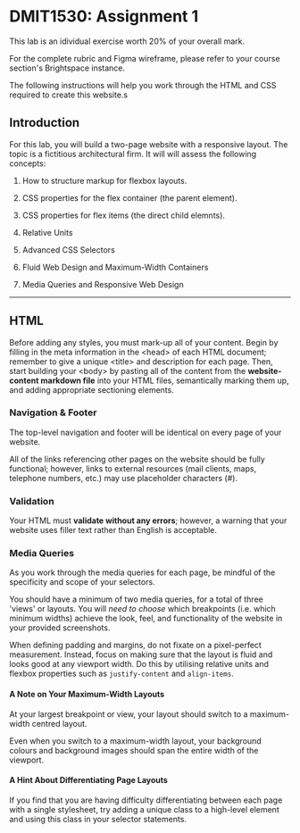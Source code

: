 # DMIT1530: Assignment 1

This lab is an idividual exercise worth 20% of your overall mark. 

For the complete rubric and Figma wireframe, please refer to your course section's Brightspace instance. 

The following instructions will help you work through the HTML and CSS required to create this website.s

## Introduction

For this lab, you will build a two-page website with a responsive layout. The topic is a fictitious architectural firm. It will will assess the following concepts:

1. How to structure markup for flexbox layouts. 

2. CSS properties for the flex container (the parent element).

3. CSS properties for flex items (the direct child elemnts).

4. Relative Units

5. Advanced CSS Selectors

6. Fluid Web Design and Maximum-Width Containers

7. Media Queries and Responsive Web Design

---

## HTML

Before adding any styles, you must mark-up all of your content. Begin by filling in the meta information in the &lt;head&gt; of each HTML document; remember to give a unique &lt;title&gt; and description for each page. Then, start building your &lt;body&gt; by pasting all of the content from the **website-content markdown file** into your HTML files, semantically marking them up, and adding appropriate sectioning elements.


### Navigation & Footer

The top-level navigation and footer will be identical on every page of your website. 

All of the links referencing other pages on the website should be fully functional; however, links to external resources (mail clients, maps, telephone numbers, etc.) may use placeholder characters (#).


### Validation

Your HTML must **validate without any errors**; however, a warning that your website uses filler text rather than English is acceptable.


### Media Queries

As you work through the media queries for each page, be mindful of the specificity and scope of your selectors.

You should have a minimum of two media queries, for a total of three 'views' or layouts. You will *need to choose* which breakpoints (i.e. which minimum widths) achieve the look, feel, and functionality of the website in your provided screenshots. 

When defining padding and margins, do not fixate on a pixel-perfect measurement. Instead, focus on making sure that the layout is fluid and looks good at any viewport width. Do this by utilising relative units and flexbox properties such as ``justify-content`` and ``align-items``.


#### A Note on Your Maximum-Width Layouts

At your largest breakpoint or view, your layout should switch to a maximum-width centred layout.

Even when you switch to a maximum-width layout, your background colours and background images should span the entire width of the viewport. 


#### A Hint About Differentiating Page Layouts

If you find that you are having difficulty differentiating between each page with a single stylesheet, try adding a unique class to a high-level element and using this class in your selector statements. 